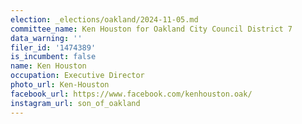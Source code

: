 ```yaml
---
election: _elections/oakland/2024-11-05.md
committee_name: Ken Houston for Oakland City Council District 7
data_warning: ''
filer_id: '1474389'
is_incumbent: false
name: Ken Houston
occupation: Executive Director
photo_url: Ken-Houston
facebook_url: https://www.facebook.com/kenhouston.oak/
instagram_url: son_of_oakland
---
```

